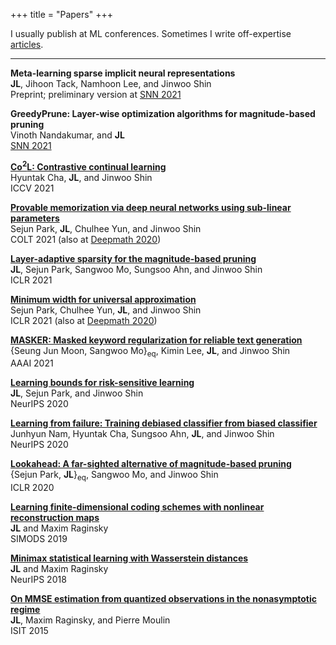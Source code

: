 +++
title = "Papers"
+++

I usually publish at ML conferences. Sometimes I write off-expertise [articles](https://www.dailysignal.com/2013/06/25/greece-austerity-doesnt-involve-public-sector-layoffs/).

---

**Meta-learning sparse implicit neural representations**  
**JL**, Jihoon Tack, Namhoon Lee, and Jinwoo Shin  
Preprint; preliminary version at [SNN 2021](https://sites.google.com/view/sparsity-workshop-2021/)  

**GreedyPrune: Layer-wise optimization algorithms for magnitude-based pruning**  
Vinoth Nandakumar, and **JL**  
[SNN 2021](https://sites.google.com/view/sparsity-workshop-2021/)  

[**Co<sup>2</sup>L: Contrastive continual learning**](https://arxiv.org/abs/2106.14413)  
Hyuntak Cha, **JL**, and Jinwoo Shin  
ICCV 2021  

[**Provable memorization via deep neural networks using sub-linear parameters**](http://proceedings.mlr.press/v134/park21a.html)  
Sejun Park, **JL**, Chulhee Yun, and Jinwoo Shin  
COLT 2021 (also at [Deepmath 2020](https://deepmath-conference.com))  

[**Layer-adaptive sparsity for the magnitude-based pruning**](https://openreview.net/forum?id=H6ATjJ0TKdf)  
**JL**, Sejun Park, Sangwoo Mo, Sungsoo Ahn, and Jinwoo Shin  
ICLR 2021  

[**Minimum width for universal approximation**](https://openreview.net/forum?id=O-XJwyoIF-k)  
Sejun Park, Chulhee Yun, **JL**, and Jinwoo Shin  
ICLR 2021 (also at [Deepmath 2020](https://deepmath-conference.com))  

[**MASKER: Masked keyword regularization for reliable text generation**](https://ojs.aaai.org/index.php/AAAI/article/view/17601)  
{Seung Jun Moon, Sangwoo Mo}<sub>eq</sub>, Kimin Lee, **JL**, and Jinwoo Shin  
AAAI 2021  

[**Learning bounds for risk-sensitive learning**](https://proceedings.neurips.cc/paper/2020/hash/9f60ab2b55468f104055b16df8f69e81-Abstract.html)  
**JL**, Sejun Park, and Jinwoo Shin  
NeurIPS 2020  

[**Learning from failure: Training debiased classifier from biased classifier**](https://proceedings.neurips.cc/paper/2020/hash/eddc3427c5d77843c2253f1e799fe933-Abstract.html)  
Junhyun Nam, Hyuntak Cha, Sungsoo Ahn, **JL**, and Jinwoo Shin  
NeurIPS 2020  

[**Lookahead: A far-sighted alternative of magnitude-based pruning**](https://openreview.net/forum?id=ryl3ygHYDB)  
{Sejun Park, **JL**}<sub>eq</sub>, Sangwoo Mo, and Jinwoo Shin  
ICLR 2020  

[**Learning finite-dimensional coding schemes with nonlinear reconstruction maps**](https://epubs.siam.org/doi/abs/10.1137/18M1234461)  
**JL** and Maxim Raginsky  
SIMODS 2019  

[**Minimax statistical learning with Wasserstein distances**](https://proceedings.neurips.cc/paper/2018/hash/ea8fcd92d59581717e06eb187f10666d-Abstract.html)  
**JL** and Maxim Raginsky  
NeurIPS 2018  

[**On MMSE estimation from quantized observations in the nonasymptotic regime**](https://ieeexplore.ieee.org/document/7282992)  
**JL**, Maxim Raginsky, and Pierre Moulin  
ISIT 2015  
